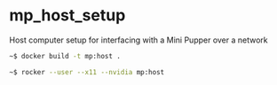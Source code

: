 # mp_host_setup
Host computer setup for interfacing with a Mini Pupper over a network

```bash
~$ docker build -t mp:host .
```

```bash
~$ rocker --user --x11 --nvidia mp:host
```